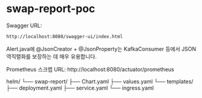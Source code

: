 # swap-report-poc
Swagger URL:

```bash
http://localhost:8080/swagger-ui/index.html
```
Alert.java에
@JsonCreator + @JsonProperty는 KafkaConsumer 등에서 JSON 역직렬화를 보장하는 데 매우 유용합니다.


 Prometheus 스크랩 URL: http://localhost:8080/actuator/prometheus

helm/
└── swap-report/
    ├── Chart.yaml
    ├── values.yaml
    └── templates/
        ├── deployment.yaml
        ├── service.yaml
        └── ingress.yaml
